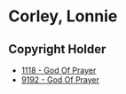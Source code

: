 # Corley, Lonnie

## Copyright Holder

- [1118 - God Of Prayer](/hymns/1118.md)
- [9192 - God Of Prayer](/hymns/9192.md)


